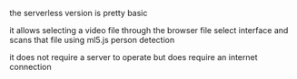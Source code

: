 the serverless version is pretty basic

it allows selecting a video file through the browser file select interface and scans that file using ml5.js person detection

it does not require a server to operate but does require an internet connection




